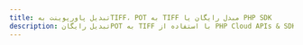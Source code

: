 ---title: تبدیل پاورپوینت بهTIFF، POT به TIFF مبدل رایگان یا PHP SDKdescription: تبدیل رایگانPOT به TIFF با استفاده از PHP Cloud APIs & SDK. همچنین اسناد Microsoft PowerPoint را در Cloud ایجاد، ویرایش و رندر کنید.---